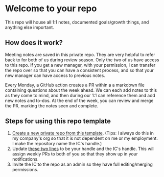 # Welcome to your repo

This repo will house all 1:1 notes, documented goals/growth things, and anything else important.

## How does it work?

Meeting notes are saved in this private repo. They are very helpful to refer back to for both of us during review season. Only the two of us have access to this repo. If you get a new manager, with your permission, I can transfer the repo over so that you can have a consistent process, and so that your new manager can have access to previous notes.

Every Monday, a GitHub action creates a PR within a a markdown file containing questions about the week ahead. We can each add notes to this as they come to mind, and then during our 1:1 can reference them and add new notes and to-dos. At the end of the week, you can review and merge the PR, marking the notes seen and complete.

## Steps for using this repo template

1. [Create a new private repo from this template](https://help.github.com/en/github/creating-cloning-and-archiving-repositories/creating-a-repository-from-a-template). (Tips: I always do this in my company's org so that it is not dependent on me or my employment. I make the repository name the IC's handle.)
1. Update [these two lines](https://github.com/github/thorrsson/blob/master/.github/workflows/weekly-report.yml#L80-L81) to be your handle and the IC's handle. This will assign weekly PRs to both of you so that they show up in your notifications.
1. Invite the IC to the repo as an admin so they have full editing/merging permissions.

